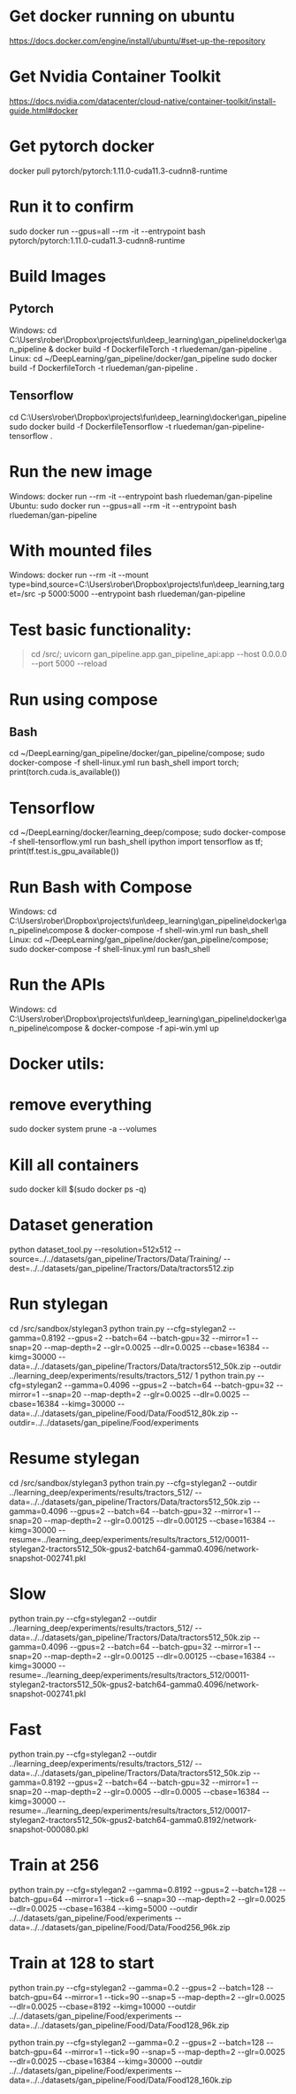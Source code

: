 # Get docker running on ubuntu
https://docs.docker.com/engine/install/ubuntu/#set-up-the-repository

# Get Nvidia Container Toolkit
https://docs.nvidia.com/datacenter/cloud-native/container-toolkit/install-guide.html#docker

# Get pytorch docker
docker pull pytorch/pytorch:1.11.0-cuda11.3-cudnn8-runtime

# Run it to confirm
sudo docker run --gpus=all --rm -it --entrypoint bash pytorch/pytorch:1.11.0-cuda11.3-cudnn8-runtime

# Build Images
## Pytorch
Windows:
cd C:\Users\rober\Dropbox\projects\fun\deep_learning\gan_pipeline\docker\gan_pipeline & docker build -f DockerfileTorch -t rluedeman/gan-pipeline .
Linux:
cd ~/DeepLearning/gan_pipeline/docker/gan_pipeline
sudo docker build -f DockerfileTorch -t rluedeman/gan-pipeline .

## Tensorflow
cd C:\Users\rober\Dropbox\projects\fun\deep_learning\docker\gan_pipeline
sudo docker build -f DockerfileTensorflow -t rluedeman/gan-pipeline-tensorflow .

# Run the new image
Windows:
docker run --rm -it --entrypoint bash rluedeman/gan-pipeline
Ubuntu:
sudo docker run --gpus=all --rm -it --entrypoint bash rluedeman/gan-pipeline
# With mounted files
Windows:
docker run --rm -it --mount type=bind,source=C:\Users\rober\Dropbox\projects\fun\deep_learning,target=/src -p 5000:5000 --entrypoint bash rluedeman/gan-pipeline

# Test basic functionality:
> cd /src/; uvicorn gan_pipeline.app.gan_pipeline_api:app --host 0.0.0.0 --port 5000 --reload 

# Run using compose
## Bash
cd ~/DeepLearning/gan_pipeline/docker/gan_pipeline/compose; sudo docker-compose -f shell-linux.yml run bash_shell
import torch; print(torch.cuda.is_available())

# Tensorflow
cd ~/DeepLearning/docker/learning_deep/compose; sudo docker-compose -f shell-tensorflow.yml run bash_shell
ipython
import tensorflow as tf; print(tf.test.is_gpu_available())

# Run Bash with Compose
Windows:
cd C:\Users\rober\Dropbox\projects\fun\deep_learning\gan_pipeline\docker\gan_pipeline\compose & docker-compose -f shell-win.yml run bash_shell
Linux:
cd ~/DeepLearning/gan_pipeline/docker/gan_pipeline/compose; sudo docker-compose -f shell-linux.yml run bash_shell

# Run the APIs
Windows:
cd C:\Users\rober\Dropbox\projects\fun\deep_learning\gan_pipeline\docker\gan_pipeline\compose & docker-compose -f api-win.yml up

# Docker utils:
# remove everything
sudo docker system prune -a --volumes
# Kill all containers
sudo docker kill $(sudo docker ps -q)


# Dataset generation
python dataset_tool.py --resolution=512x512 --source=../../datasets/gan_pipeline/Tractors/Data/Training/ --dest=../../datasets/gan_pipeline/Tractors/Data/tractors512.zip

# Run stylegan
cd /src/sandbox/stylegan3
python train.py --cfg=stylegan2 --gamma=0.8192 --gpus=2 --batch=64 --batch-gpu=32 --mirror=1 --snap=20 --map-depth=2 --glr=0.0025 --dlr=0.0025 --cbase=16384 --kimg=30000 --data=../../datasets/gan_pipeline/Tractors/Data/tractors512_50k.zip --outdir ../learning_deep/experiments/results/tractors_512/
1
python train.py --cfg=stylegan2 --gamma=0.4096 --gpus=2 --batch=64 --batch-gpu=32 --mirror=1 --snap=20 --map-depth=2 --glr=0.0025 --dlr=0.0025 --cbase=16384 --kimg=30000 --data=../../datasets/gan_pipeline/Food/Data/Food512_80k.zip --outdir=../../datasets/gan_pipeline/Food/experiments

# Resume stylegan
cd /src/sandbox/stylegan3
python train.py --cfg=stylegan2 --outdir ../learning_deep/experiments/results/tractors_512/ --data=../../datasets/gan_pipeline/Tractors/Data/tractors512_50k.zip --gamma=0.4096 --gpus=2 --batch=64 --batch-gpu=32 --mirror=1 --snap=20 --map-depth=2 --glr=0.00125 --dlr=0.00125 --cbase=16384 --kimg=30000 --resume=../learning_deep/experiments/results/tractors_512/00011-stylegan2-tractors512_50k-gpus2-batch64-gamma0.4096/network-snapshot-002741.pkl

# Slow
python train.py --cfg=stylegan2 --outdir ../learning_deep/experiments/results/tractors_512/ --data=../../datasets/gan_pipeline/Tractors/Data/tractors512_50k.zip --gamma=0.4096 --gpus=2 --batch=64 --batch-gpu=32 --mirror=1 --snap=20 --map-depth=2 --glr=0.00125 --dlr=0.00125 --cbase=16384 --kimg=30000 --resume=../learning_deep/experiments/results/tractors_512/00011-stylegan2-tractors512_50k-gpus2-batch64-gamma0.4096/network-snapshot-002741.pkl

# Fast
python train.py --cfg=stylegan2 --outdir ../learning_deep/experiments/results/tractors_512/ --data=../../datasets/gan_pipeline/Tractors/Data/tractors512_50k.zip --gamma=0.8192 --gpus=2 --batch=64 --batch-gpu=32 --mirror=1 --snap=20 --map-depth=2 --glr=0.0005 --dlr=0.0005 --cbase=16384 --kimg=30000 --resume=../learning_deep/experiments/results/tractors_512/00017-stylegan2-tractors512_50k-gpus2-batch64-gamma0.8192/network-snapshot-000080.pkl

# Train at 256
python train.py --cfg=stylegan2  --gamma=0.8192 --gpus=2 --batch=128 --batch-gpu=64 --mirror=1 --tick=6 --snap=30 --map-depth=2 --glr=0.0025 --dlr=0.0025 --cbase=16384 --kimg=5000 --outdir ../../datasets/gan_pipeline/Food/experiments --data=../../datasets/gan_pipeline/Food/Data/Food256_96k.zip

# Train at 128 to start
python train.py --cfg=stylegan2  --gamma=0.2 --gpus=2 --batch=128 --batch-gpu=64 --mirror=1 --tick=90 --snap=5 --map-depth=2 --glr=0.0025 --dlr=0.0025 --cbase=8192 --kimg=10000 --outdir ../../datasets/gan_pipeline/Food/experiments --data=../../datasets/gan_pipeline/Food/Data/Food128_96k.zip

python train.py --cfg=stylegan2  --gamma=0.2 --gpus=2 --batch=128 --batch-gpu=64 --mirror=1 --tick=90 --snap=5 --map-depth=2 --glr=0.0025 --dlr=0.0025 --cbase=16384 --kimg=30000 --outdir ../../datasets/gan_pipeline/Food/experiments --data=../../datasets/gan_pipeline/Food/Data/Food128_160k.zip